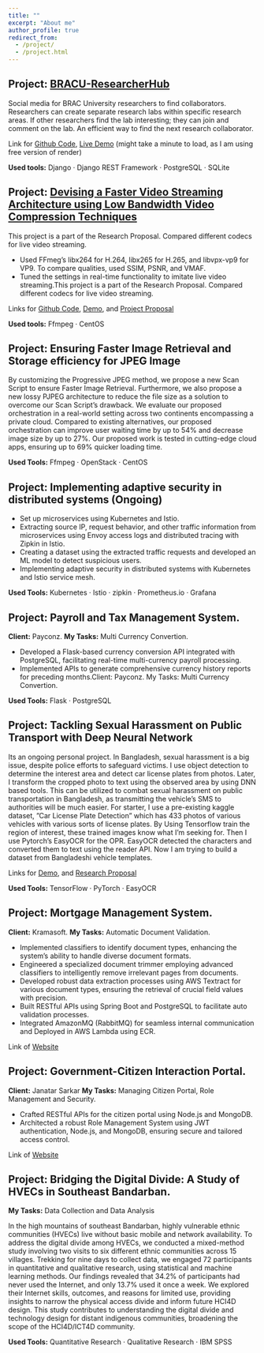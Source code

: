 ```yaml
---
title: ""
excerpt: "About me"
author_profile: true
redirect_from:
  - /project/
  - /project.html
---
```


## Project: [BRACU-ResearcherHub](https://github.com/nazrulhuda/BRACU-ResearcherHub)

Social media for BRAC University researchers to find collaborators. Researchers can create separate research labs within specific research areas. If other researchers find the lab interesting; they can join and comment on the lab. An efficient way to find the next research collaborator.

Link for [Github Code](https://github.com/nazrulhuda/BRACU-ResearcherHub), [Live Demo](https://bracuresearcherhub.onrender.com/) (might take a minute to load, as I am using free version of render)

**Used tools:** Django · Django REST Framework · PostgreSQL · SQLite


## Project: [Devising a Faster Video Streaming Architecture using Low Bandwidth Video Compression Techniques](https://github.com/nazrulhuda/video-codec-for-live-streaming)

This project is a part of the Research Proposal. Compared different codecs for live video streaming.

- Used FFmeg’s libx264 for H.264, libx265 for H.265, and libvpx-vp9 for VP9. To compare qualities, used SSIM, PSNR,
and VMAF. 
- Tuned the settings in real-time functionality to imitate live video streaming.This project is a part of the Research Proposal. Compared different codecs for live video streaming. 


Links for [Github Code](https://github.com/nazrulhuda/video-codec-for-live-streaming), [Demo](https://drive.google.com/drive/folders/1suAXftI_kIxC6uC3wOEdZ9SXCUqj-kDD), and [Project Proposal](https://drive.google.com/file/d/1N-N8vKTUDKGdihXKxqsE0Rm-IeuU5Rmt/view)  

**Used tools:** Ffmpeg · CentOS



## Project: Ensuring Faster Image Retrieval and Storage efficiency for JPEG Image


By customizing the Progressive JPEG method, we propose a new Scan Script to ensure Faster Image Retrieval. Furthermore, we also propose a new lossy PJPEG architecture to reduce the file size as a solution to overcome our Scan Script’s drawback. We evaluate our proposed orchestration in a real-world setting across two continents encompassing a private cloud. Compared to existing alternatives, our proposed orchestration can improve user waiting time by up to 54% and decrease image size by up to 27%. Our proposed work is tested in cutting-edge cloud apps, ensuring up to 69% quicker loading time.

**Used Tools:** Ffmpeg · OpenStack · CentOS



## Project: Implementing adaptive security in distributed systems (Ongoing)


- Set up microservices using Kubernetes and Istio.
- Extracting source IP, request behavior, and other traffic information from microservices using Envoy access logs and distributed tracing with Zipkin in Istio.
- Creating a dataset using the extracted traffic requests and developed an ML model to detect suspicious users.
- Implementing adaptive security in distributed systems with Kubernetes and Istio service mesh.

**Used Tools:** Kubernetes · Istio · zipkin · Prometheus.io · Grafana


## Project: Payroll and Tax Management System.

**Client:** Payconz. **My Tasks:** Multi Currency Convertion.

- Developed a Flask-based currency conversion API integrated with PostgreSQL, facilitating real-time multi-currency payroll processing.
- Implemented APIs to generate comprehensive currency history reports for preceding months.Client: Payconz. My Tasks: Multi Currency Convertion. 

**Used Tools:** Flask · PostgreSQL



## Project: Tackling Sexual Harassment on Public Transport with Deep Neural Network

Its an ongoing personal project. In Bangladesh, sexual harassment is a big issue, despite
police efforts to safeguard victims. I use object detection to determine the interest area and detect car license plates from photos. Later, I transform the cropped photo to text using the observed area by using DNN based tools. This can be utilized to combat sexual harassment on public transportation in Bangladesh, as transmitting the vehicle’s SMS to authorities will be much easier. For starter, I use a pre-existing kaggle dataset, ”Car License Plate Detection” which has 433 photos of various vehicles with various sorts of license plates. By Using Tensorflow train the region of interest, these trained images know what I’m seeking for. Then I use Pytorch’s EasyOCR for the OPR. EasyOCR detected
the characters and converted them to text using the reader API. Now I am trying to build a dataset from Bangladeshi vehicle templates.

Links for [Demo](https://drive.google.com/drive/folders/1EeoPtclp0twt1duJFrJmcXIDBupOfQQb), and [Research Proposal](https://drive.google.com/file/d/1vPYBqmaBPkGLEg7CnZXg3XGX449cw2cw/view)  

**Used Tools:** TensorFlow · PyTorch · EasyOCR

## Project: Mortgage Management System. 
**Client:** Kramasoft.
**My Tasks:** Automatic Document Validation.

- Implemented classifiers to identify document types, enhancing the system’s ability to handle diverse document formats.
- Engineered a specialized document trimmer employing advanced classifiers to intelligently remove irrelevant pages from documents.
- Developed robust data extraction processes using AWS Textract for various document types, ensuring the retrieval of crucial field values with precision.
- Built RESTful APIs using Spring Boot and PostgreSQL to facilitate auto validation processes.
- Integrated AmazonMQ (RabbitMQ) for seamless internal communication and Deployed in AWS Lambda using ECR.

Link of [Website](https://kramasoft.com/landing)  

## Project: Government-Citizen Interaction Portal. 
**Client:** Janatar Sarkar 
**My Tasks:** Managing Citizen Portal, Role Management and Security.

- Crafted RESTful APIs for the citizen portal using Node.js and MongoDB.
- Architected a robust Role Management System using JWT authentication, Node.js, and MongoDB, ensuring secure and tailored access control.

Link of [Website](https://janatarsarkar.gov.bd/)  


## Project:  Bridging the Digital Divide: A Study of HVECs in Southeast Bandarban.  
**My Tasks:** Data Collection and Data Analysis

In the high mountains of southeast Bandarban, highly vulnerable ethnic communities (HVECs) live without basic mobile and network availability. To address the digital divide among HVECs, we conducted a mixed-method study involving two visits to six different ethnic communities across 15 villages. Trekking for nine days to collect data, we engaged 72 participants in quantitative and qualitative research, using statistical and machine learning methods. Our findings revealed that 34.2% of participants had never used the Internet, and only 13.7% used it once a week. We explored their Internet skills, outcomes, and reasons for limited use, providing insights to narrow the physical access divide and inform future HCI4D design. This study contributes to understanding the digital divide and technology design for distant indigenous communities, broadening the scope of the HCI4D/ICT4D community.

**Used Tools:** Quantitative Research · Qualitative Research · IBM SPSS






